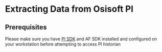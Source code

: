 # Extracting Data from Osisoft PI

## Prerequisites

Please make sure you have [PI SDK](https://techsupport.osisoft.com/Products/PI-System-Access/PI-SDK/Overview) and AF SDK installed and configured on your workstation before attempting to access PI historian

